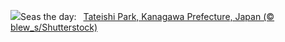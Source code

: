![](https://www.bing.com/th?id=OHR.TateishiPark_EN-US8384642632_UHD.jpg&w=1000)Seas the day:&nbsp;&ensp;[Tateishi Park, Kanagawa Prefecture, Japan (© blew_s/Shutterstock)](https://www.bing.com/th?id=OHR.TateishiPark_EN-US8384642632_UHD.jpg)
<br><br/>
